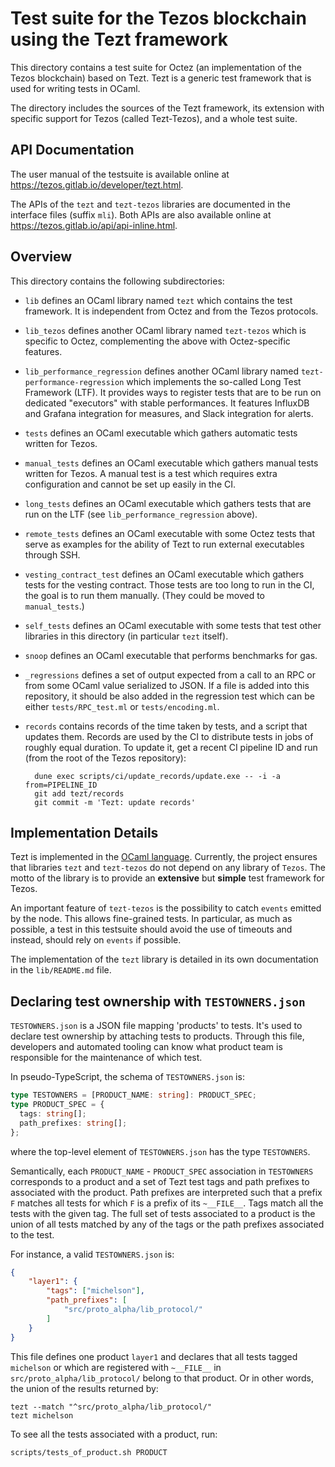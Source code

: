 # Test suite for the Tezos blockchain using the Tezt framework

This directory contains a test suite for Octez (an implementation of the Tezos blockchain) based on Tezt. Tezt is a
generic test framework that is used for writing tests in OCaml.

The directory includes the sources of the Tezt framework, its extension with specific support for Tezos (called Tezt-Tezos), and a whole test suite.

## API Documentation

The user manual of the testsuite is available online at <https://tezos.gitlab.io/developer/tezt.html>.

The APIs of the `tezt` and `tezt-tezos` libraries are documented in the
interface files (suffix `mli`). Both APIs are also available online at
<https://tezos.gitlab.io/api/api-inline.html>.

## Overview

This directory contains the following subdirectories:

- `lib` defines an OCaml library named `tezt` which contains the test
  framework. It is independent from Octez and from the Tezos protocols.

- `lib_tezos` defines another OCaml library named `tezt-tezos` which
  is specific to Octez, complementing the above with Octez-specific
  features.

- `lib_performance_regression` defines another OCaml library named
  `tezt-performance-regression` which implements the so-called
  Long Test Framework (LTF). It provides ways to register tests that are
  to be run on dedicated "executors" with stable performances.
  It features InfluxDB and Grafana integration for measures,
  and Slack integration for alerts.

- `tests` defines an OCaml executable which gathers automatic tests
  written for Tezos.

- `manual_tests` defines an OCaml executable which gathers manual
  tests written for Tezos. A manual test is a test which requires
  extra configuration and cannot be set up easily in the CI.

- `long_tests` defines an OCaml executable which gathers tests that
  are run on the LTF (see `lib_performance_regression` above).

- `remote_tests` defines an OCaml executable with some Octez tests that serve
  as examples for the ability of Tezt to run external executables through SSH.

- `vesting_contract_test` defines an OCaml executable which gathers
  tests for the vesting contract. Those tests are too long to run
  in the CI, the goal is to run them manually. (They could be moved to
  `manual_tests`.)

- `self_tests` defines an OCaml executable with some tests that test
  other libraries in this directory (in particular `tezt` itself).

- `snoop` defines an OCaml executable that performs benchmarks for gas.

- `_regressions` defines a set of output expected from a call to an
  RPC or from some OCaml value serialized to JSON. If a file
  is added into this repository, it should be also added in the
  regression test which can be either `tests/RPC_test.ml` or
  `tests/encoding.ml`.

- `records` contains records of the time taken by tests, and a script that updates them.
  Records are used by the CI to distribute tests in jobs of roughly equal duration.
  To update it, get a recent CI pipeline ID and run (from the root of the Tezos repository):

        dune exec scripts/ci/update_records/update.exe -- -i -a from=PIPELINE_ID
        git add tezt/records
        git commit -m 'Tezt: update records'

## Implementation Details

Tezt is implemented in the [OCaml
language](https://ocaml.org). Currently, the project ensures that
libraries `tezt` and `tezt-tezos` do not depend on any library of
`Tezos`. The motto of the library is to provide an **extensive** but
**simple** test framework for Tezos.

An important feature of `tezt-tezos` is the possibility to catch `events`
emitted by the node. This allows fine-grained tests. In particular, as
much as possible, a test in this testsuite should avoid the use of timeouts
and instead, should rely on `events` if possible.

The implementation of the `tezt` library is detailed in its own documentation in the `lib/README.md` file.

## Declaring test ownership with `TESTOWNERS.json`

`TESTOWNERS.json` is a JSON file mapping 'products' to tests. It's
used to declare test ownership by attaching tests to products.
Through this file, developers and automated tooling can know what
product team is responsible for the maintenance of which test.

In pseudo-TypeScript, the schema of `TESTOWNERS.json` is:

```typescript
type TESTOWNERS = [PRODUCT_NAME: string]: PRODUCT_SPEC;
type PRODUCT_SPEC = {
  tags: string[];
  path_prefixes: string[];
};
```

where the top-level element of `TESTOWNERS.json` has the type `TESTOWNERS`.
                                   
Semantically, each `PRODUCT_NAME` - `PRODUCT_SPEC` association in
`TESTOWNERS` corresponds to a product and a set of Tezt test tags and
path prefixes to associated with the product. Path prefixes are
interpreted such that a prefix `F` matches all tests for which `F` is
a prefix of its `~__FILE__`. Tags match all the tests with the given
tag. The full set of tests associated to a product is the union of all
tests matched by any of the tags or the path prefixes associated to
the test.


For instance, a valid `TESTOWNERS.json` is:

```json
{
    "layer1": {
        "tags": ["michelson"],
        "path_prefixes": [
            "src/proto_alpha/lib_protocol/"
        ]
    }
}
```

This file defines one product `layer1` and declares that all tests
tagged `michelson` or which are registered with `~__FILE__` in
`src/proto_alpha/lib_protocol/` belong to that product. Or in other
words, the union of the results returned by:

```
tezt --match "^src/proto_alpha/lib_protocol/"
tezt michelson
```

To see all the tests associated with a product, run:

```shell
scripts/tests_of_product.sh PRODUCT
```
